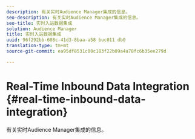 ```yaml
---
description: 有关实时Audience Manager集成的信息。
seo-description: 有关实时Audience Manager集成的信息。
seo-title: 实时入站数据集成
solution: Audience Manager
title: 实时入站数据集成
uuid: 96f292bb-608c-41d3-8baa-a58 buc011 db0
translation-type: tm+mt
source-git-commit: ea95df8531c00c183f22b09a4a78fc6b35ee279d

---
```



# Real-Time Inbound Data Integration {#real-time-inbound-data-integration}

有关实时Audience Manager集成的信息。

<!-- c_rt_data_int.xml -->